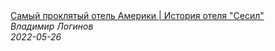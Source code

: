 <!--2024-07-27 18:52:02-->
<div class="yb">
  <a class="nodecor" href="/index.html?istoriya/samyj_proklyatyj_otel_ameriki_istoriya_otelya_sesil">
    <img class="preview" data-videoid="QVh_8flbzCk" src="https://i.ytimg.com/vi/QVh_8flbzCk/hqdefault.jpg" align="middle" alt="">
  </a>
  <div class="inlbl text">
    <a class="nodecor" href="/index.html?istoriya/samyj_proklyatyj_otel_ameriki_istoriya_otelya_sesil">Самый проклятый отель Америки | История отеля "Сесил"</a><br>
    <i class="smaller2">Владимир Логинов</i><br>
    <i class="smaller3">2022-05-26</i>
  </div>
</div>
